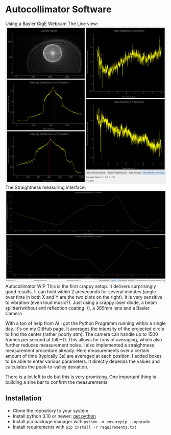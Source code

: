 # Autocollimator Software

Using a Basler GigE Webcam
The Live view:
![image](images/autocollimator_live_20241113_210404.png)
The Straightness measuring interface:
![image](images/straightness_measurement_20241113_213029.png)
Autocollimator WIP 
This is the first crappy setup. It delivers surprisingly good results. It can hold within 2 arcseconds for several minutes (angle over time in both X and Y are the two plots on the right). It is very sensitive to vibration (even loud music?).
Just using a crappy laser diode, a beam splitter(without anti reflection coating :/), a 385mm lens and a Basler Camera.

With a ton of help from AI I got the Python Programm running within a single day. It's on my GitHub page. It averages the intensity of the projected circle to find the center (rather poorly atm).
The camera can handle up to 1500 frames per second at full HD. This allows for tons of averaging, which also further reduces measurement noise.
I also implemented a straightness measurement procedure already. Here measurements over a certain amount of time (typically 3s) are averaged at each position. I added boxes to be able to enter various parameters. It directly depends the values and calculates the peak-to-valley deviation. 

There is a lot left to do but this is very promising. One important thing is building a sine bar to confirm the measurements.

## Installation

- Clone the repository to your system
- Install python 3.10 or newer: [get python](https://www.python.org/downloads/)
- Install pip package manager with ```python -m ensurepip --upgrade```
- Install requirements with ```pip install -r requirements.txt```
